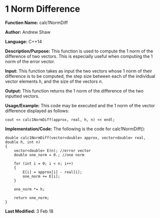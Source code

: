 # 1 Norm Difference

**Function Name:** calc1NormDiff

**Author:** Andrew Shaw

**Language:** C++14

**Description/Purpose:** This function is used to compute the 1 norm of the difference of two vectors. This is especially useful when computing the 1 norm of the error vector.

**Input:** This function takes as input the two vectors whose 1 norm of their difference is to be computed, the step size between each of the individual vector elements *h*, and the size of the vectors *n*.

**Output:** This function returns the 1 norm of the difference of the two inputted vectors.

**Usage/Example:** This code may be executed and the 1 norm of the vector difference displayed as follows:
~~~~
cout << calc1NormDiff(approx, real, h, n) << endl;
~~~~
**Implementation/Code:** The following is the code for calc1NormDiff():
~~~~
double calc1NormDiff(vector<double> approx, vector<double> real, double h, int n)
{
	vector<double> E(n); //error vector
	double one_norm = 0.; //one norm

	for (int i = 0; i < n; i++)
	{
		E[i] = approx[i] - real[i];
		one_norm += E[i];
	}

	one_norm *= h;

	return one_norm;
}
~~~~
**Last Modified:** 3 Feb 18
